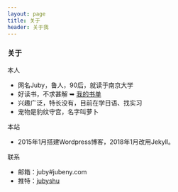 ```yaml
---
layout: page 
title: 关于
header: 关于我
---
```


<h3>关于</h3>

<i class="far fa-user-circle"> </i> 本人
- 网名Juby，鲁人，90后，就读于南京大学
- 好读书，不求甚解 ➥ [我的书单](http://jubeny.com/assets/my_booklist.html)
- 兴趣广泛，特长没有，目前在学日语、找实习
- 宠物是豹纹守宫，名字叫萝卜

<i class="far fa-folder"></i> 本站
- 2015年1月搭建Wordpress博客，2018年1月改用Jekyll。

<i class="far fa-paper-plane"></i> 联系
- 邮箱：juby#jubeny.com
- 推特：[jubyshu](https://twitter.com/jubyshu)

